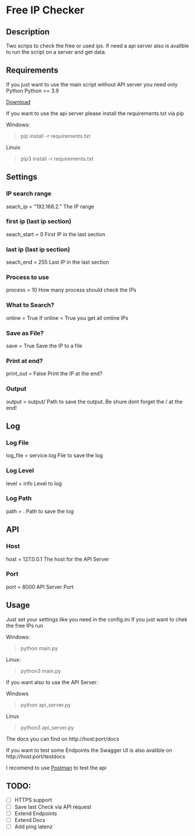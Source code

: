 # Free IP Checker

## Description

Two scrips to check the free or used ips.
If need a api server also is avalible to run the script on a server and get data.

## Requirements

If you just want to use the main script without API server you need only Python
Python >= 3.9

[Download](https://www.python.org/downloads/)

If you want to use the api server please install the requirements.txt via pip

Windows:
> pip install -r requirements.txt

Linuix
> pip3 install -r requirements.txt 

## Settings

### IP search range
seach_ip = "192.168.2."
The IP range
### first ip (last ip section)
seach_start = 0
First IP in the last section
### last ip (last ip section)
seach_end = 255
Last IP in the last section
### Process to use
process = 10
How many process should check the IPs
### What to Search?
online = True
If online = True you get all omline IPs
### Save as File?
save = True
Save the IP to a file
### Print at end?
print_out = False
Print the IP at the end?
### Output
output = output/
Path to save the output. Be shure dont forget the / at the end!

## Log
### Log File
log_file = service.log
File to save the log
### Log Level
level = info
Level to log
### Log Path
path = .
Path to save the log

## API 

### Host
host = 127.0.0.1
The host for the API Server
### Port
port = 8000
API Server Port

## Usage

Just set your settings like you need in the config.ini
If you just want to chek the free IPs run

Windows:
> python main.py

Linux:
> python3 main.py 

If you want also to use the API Server:

Windows
> python api_server.py

Linux
> python3 api_server.py

The docs you can find on http://host:port/docs

If you want to test some Endpoints the Swagger UI is also avalible on http://host:port/testdocs

I recomend to use [Postman](https://www.postman.com/downloads/) to test the api


## TODO:

- [ ] HTTPS support
- [ ] Save last Check via API request
- [ ] Extend Endpoints
- [ ] Extend Docs
- [ ] Add ping latenz